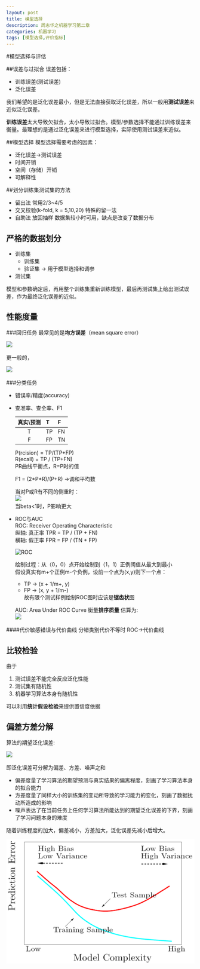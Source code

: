 ```yaml
---
layout: post
title: 模型选择
description: 周志华之机器学习第二章
categories: 机器学习
tags: [模型选择,评价指标]
---
```


#模型选择与评估

##误差与过拟合
误差包括： 
 
* 训练误差(测试误差)  
* 泛化误差

我们希望的是泛化误差最小，但是无法直接获取泛化误差，所以一般用**测试误差**来近似泛化误差。  

**训练误差**太大导致欠拟合，太小导致过拟合。模型/参数选择不能通过训练误差来衡量。最理想的是通过泛化误差来进行模型选择，实际使用测试误差来近似。


##模型选择
模型选择需要考虑的因素：  

* 泛化误差->测试误差  
* 时间开销  
* 空间（存储）开销  
* 可解释性

##划分训练集测试集的方法

* 留出法 常用2/3~4/5
* 交叉校验(k-fold, k = 5,10,20) 特殊的留一法
* 自助法 放回抽样 数据集较小时可用，缺点是改变了数据分布

## 严格的数据划分

* 训练集
	* 训练集
	* 验证集 -> 用于模型选择和调参
* 测试集

模型和参数确定后，再用整个训练集重新训练模型，最后再测试集上给出测试误差，作为最终泛化误差的近似。

## 性能度量

###回归任务
最常见的是**均方误差**（mean square error）  

<img src="http://www.forkosh.com/mathtex.cgi? E(f;D)=\frac{1}{m}\sum_{i=1}^{m}\left(f(\mathbf{x_i})-y_i\right)^2">

更一般的，  

<img src="http://www.forkosh.com/mathtex.cgi? E(f;\mathcal{D})=\int_{\mathbf{x} \sim \mathcal{D}}\left(f(\mathbf{x})-y\right)^2p(\mathbf{x})d\mathbf{x}">

###分类任务

* 错误率/精度(accuracy)
* 查准率、查全率、F1

	真实\预测 	| T   | F
	:---:		| --- | ---
	T		  	| TP  | FN
	F		  	| FP  | TN
	
	P(rcision) 	= TP/(TP+FP)  
	R(ecall) 		= TP / (TP+FN)  
	PR曲线平衡点，R=P时的值  
	
	F1 = (2\*P*R)/(P+R) ->调和平均数
	
	当对P或R有不同的侧重时：  
	<img src="http://www.forkosh.com/mathtex.cgi? F_\beta=\frac{(1+\beta^2)*P*R}{(\beta^2*P)+R}">  
	当beta<1时，P影响更大  
	
* ROC与AUC  
	ROC: Receiver Operating Characteristic  
	纵轴: 真正率  TPR = TP / (TP + FN)  
	横轴: 假正率  FPR = FP / (TN + FP)  
	
	![ROC](https://upload.wikimedia.org/wikipedia/commons/6/6b/Roccurves.png)
	
	绘制过程：从（0，0）点开始绘制到（1，1）正例阈值从最大到最小  
	假设真实有m+个正例m-个负例，设前一个点为(x,y)则下一个点：  
	* TP -> (x + 1/m+, y)
	* FP -> (x, y + 1/m-)  
	故有限个测试样例绘制ROC图时应该是**锯齿状**图
	
	AUC: Area Under ROC Curve 衡量**排序质量**
	估算为:  
	<img src="http://www.forkosh.com/mathtex.cgi? AUC=\frac{1}{2}\sum_{i=1}^{m-1}(x_{i+1}-x_i)*(y_i+y_{i+1})">  
	
####代价敏感错误与代价曲线
分错类别代价不等时 ROC->代价曲线

## 比较检验
由于

1. 测试误差不能完全反应泛化性能
2. 测试集有随机性
3. 机器学习算法本身有随机性  

可以利用**统计假设检验**来提供置信度依据  


## 偏差方差分解

算法的期望泛化误差:  

<img src="http://www.forkosh.com/mathtex.cgi? E(f;D) = E_D[(f(\mathbf{x};D) - y_D)^2] = bias^2(\mathbf{x}) + var(\mathbf{x}) + \epsilon^2">

即泛化误差可分解为偏差、方差、噪声之和  

* 偏差度量了学习算法的期望预测与真实结果的偏离程度，刻画了学习算法本身的拟合能力 
* 方差度量了同样大小的训练集的变动所导致的学习能力的变化，刻画了数据扰动所造成的影响
* 噪声表达了在当前任务上任何学习算法所能达到的期望泛化误差的下界，刻画了学习问题本身的难度  

随着训练程度的加大，偏差减小，方差加大，泛化误差先减小后增大。

![bias-variance-tradeoff](https://github.com/xiangcong/xiangcong.github.io/blob/master/images/bias-variance-tradeoff.png?raw=true)
 





  
	




	        




